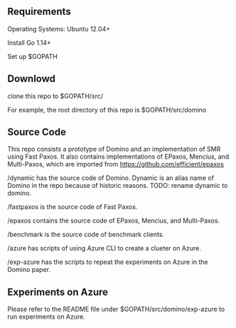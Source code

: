 ## Requirements

Operating Systems: Ubuntu 12.04+

Install Go 1.14+

Set up $GOPATH

## Downlowd

clone this repo to $GOPATH/src/

For example, the root directory of this repo is $GOPATH/src/domino

## Source Code
This repo consists a prototype of Domino and an implementation of SMR using Fast Paxos. It also contains implementations of EPaxos, Mencius, and Multi-Paxos, which are imported from https://github.com/efficient/epaxos

/dynamic has the source code of Domino. Dynamic is an alias name of Domino in the repo because of historic reasons. TODO: rename dynamic to domino.

/fastpaxos is the source code of Fast Paxos.

/epaxos contains the source code of EPaxos, Mencius, and Multi-Paxos.

/benchmark is the source code of benchmark clients.

/azure has scripts of using Azure CLI to create a clueter on Azure.

/exp-azure has the scripts to repeat the experiments on Azure in the Domino paper.

## Experiments on Azure

Please refer to the README file under $GOPATH/src/domino/exp-azure to run experiments on Azure.

